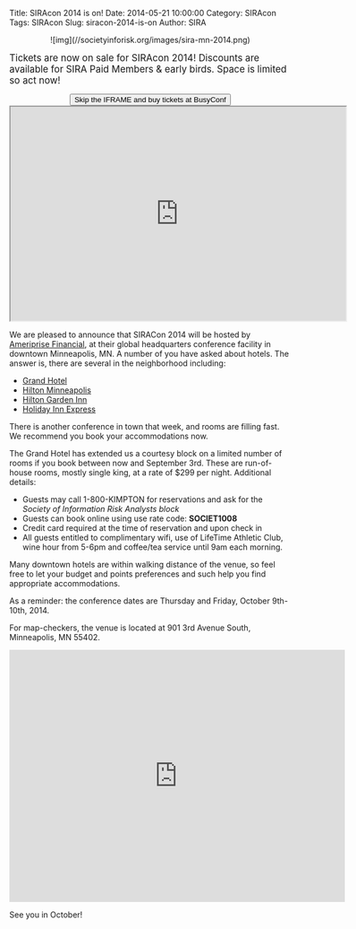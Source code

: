 Title: SIRAcon 2014 is on!
Date: 2014-05-21 10:00:00
Category: SIRAcon
Tags: SIRAcon
Slug: siracon-2014-is-on
Author: SIRA

<center>![img](//societyinforisk.org/images/sira-mn-2014.png)</center>

<span style="font-size:120%">Tickets are now on sale for SIRAcon 2014! Discounts are available for SIRA Paid Members &amp; early birds. Space is limited so act now!</span>

<center><button id="siracon2014buynow" onclick="window.open('https://siracon2014.busyconf.com/bookings/new', '_blank')" type="button" class="btn btn-primary">Skip the IFRAME and buy tickets at BusyConf</button></center>

<center><iframe style="width:600px;height:382px" scrolling="no" border=0 seamless="seamless" src="https://siracon2014.busyconf.com/bookings/new">
</iframe></center>

We are pleased to announce that SIRACon 2014 will be hosted by [Ameriprise Financial](https://www.ameriprise.com/), at their global headquarters conference facility in downtown Minneapolis, MN. A number of you have asked about hotels. The answer is, there are several in the neighborhood including:

- [Grand Hotel](http://www.grandhotelminneapolis.com/)
- [Hilton Minneapolis](http://www.reservation-desk.com/hotel/131289/hilton-minneapolis/)
- [Hilton Garden Inn](http://hiltongardeninn3.hilton.com/en/hotels/minnesota/hilton-garden-inn-minneapolis-downtown-MSPCNGI/index.html)
- [Holiday Inn Express](http://www.hiexpress.com/hotels/us/en/minneapolis/mspdt/hoteldetail)

There is another conference in town that week, and rooms are filling fast. We recommend you book your accommodations now.

The Grand Hotel has extended us a courtesy block on a limited number of rooms if you book between now and September 3rd. These are run-of-house rooms, mostly single king, at a rate of $299 per night. Additional details:

- Guests may call 1-800-KIMPTON for reservations and ask for the *Society of Information Risk Analysts block*
- Guests can book online using use rate code: **SOCIET1008**
- Credit card required at the time of reservation and upon check in
- All guests entitled to complimentary wifi, use of LifeTime Athletic Club, wine hour from 5-6pm and coffee/tea service until 9am each morning.

Many downtown hotels are within walking distance of the venue, so feel free to let your budget and points preferences and such help you find appropriate accommodations.

As a reminder: the conference dates are Thursday and Friday, October 9th-10th, 2014.

For map-checkers, the venue is located at 901 3rd Avenue South, Minneapolis, MN 55402.

<iframe src="https://www.google.com/maps/embed?pb=!1m14!1m8!1m3!1d2822.5792899662893!2d-93.2697744!3d44.972542!3m2!1i1024!2i768!4f13.1!3m3!1m2!1s0x52b332981079072f%3A0x4bcfd7d6657bda6a!2s901+3rd+Ave+S%2C+Minneapolis%2C+MN+55402!5e0!3m2!1sen!2sus!4v1407904975447" width="600" height="450" frameborder="0" style="border:0"></iframe>

See you in October!
